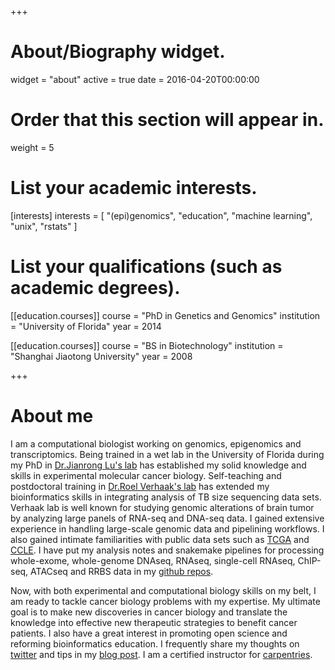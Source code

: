 +++
# About/Biography widget.
widget = "about"
active = true
date = 2016-04-20T00:00:00

# Order that this section will appear in.
weight = 5

# List your academic interests.
[interests]
  interests = [
    "(epi)genomics",
    "education",
    "machine learning",
    "unix",
    "rstats"
  ]

# List your qualifications (such as academic degrees).
[[education.courses]]
  course = "PhD in Genetics and Genomics"
  institution = "University of Florida"
  year = 2014

[[education.courses]]
  course = "BS in Biotechnology"
  institution = "Shanghai Jiaotong University"
  year = 2008

 
+++

# About me

I am a computational biologist working on genomics, epigenomics and transcriptomics. Being trained in a wet lab in the University of Florida during my PhD in [Dr.Jianrong Lu's lab](https://biochem.med.ufl.edu/research/primary-faculty/jianrong-lu/) has established my solid knowledge and skills in experimental molecular cancer biology. Self-teaching and postdoctoral training in [Dr.Roel Verhaak's lab](https://www.jax.org/research-and-faculty/faculty/roel-verhaak) has extended my bioinformatics skills in integrating analysis of TB size sequencing data sets. Verhaak lab is well known for studying genomic alterations of brain tumor by analyzing large panels of RNA-seq and DNA-seq data. I gained extensive experience in handling large-scale genomic data and pipelining workflows. I also gained intimate familiarities with public data sets such as [TCGA](https://portal.gdc.cancer.gov/) and [CCLE](http://www.broadinstitute.org/ccle/home). I have put my analysis notes and snakemake pipelines for processing whole-exome, whole-genome DNAseq, RNAseq, single-cell RNAseq, ChIP-seq, ATACseq and RRBS data in my [github repos](https://github.com/crazyhottommy).

Now, with both experimental and computational biology skills on my belt, I am ready to tackle cancer biology problems with my expertise. My ultimate goal is to make new discoveries in cancer biology and translate the knowledge into effective new therapeutic strategies to benefit cancer patients. I also have a great interest in promoting open science and reforming bioinformatics education. I frequently share my thoughts on [twitter](https://twitter.com/tangming2005) and tips in my [blog post](http://crazyhottommy.blogspot.com/). I am a certified instructor for [carpentries](https://carpentries.org/).


